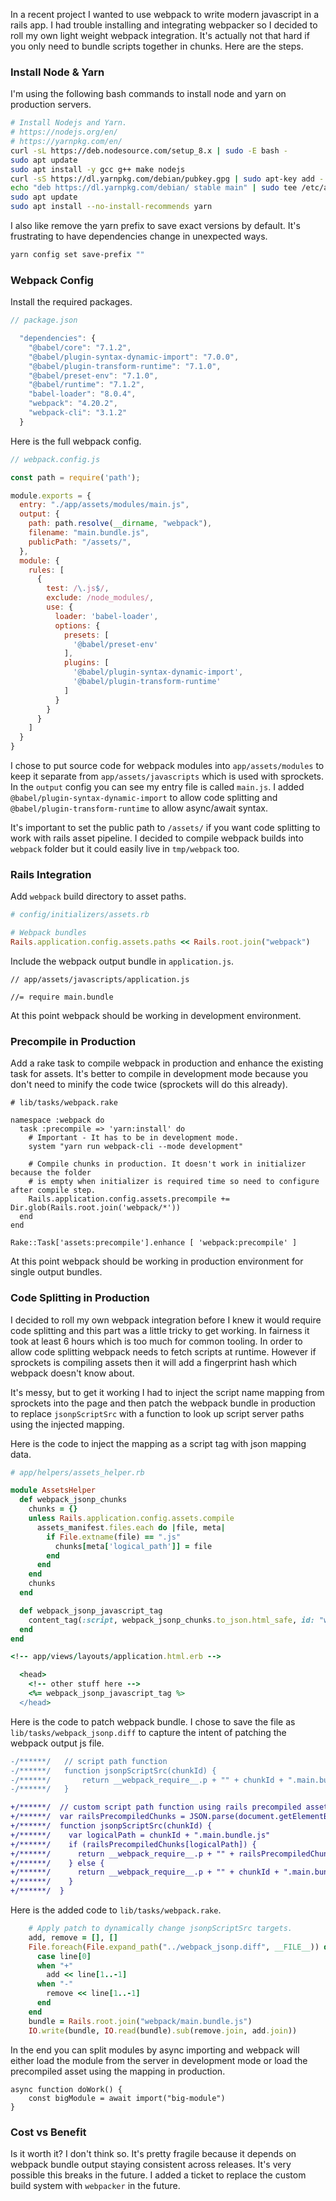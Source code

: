 In a recent project I wanted to use webpack to write modern javascript in a rails app. I had trouble installing and integrating webpacker so I decided to roll my own light weight webpack integration. It's actually not that hard if you only need to bundle scripts together in chunks. Here are the steps. 

### Install Node & Yarn

I'm using the following bash commands to install node and yarn on production servers. 

```sh
# Install Nodejs and Yarn.
# https://nodejs.org/en/ 
# https://yarnpkg.com/en/
curl -sL https://deb.nodesource.com/setup_8.x | sudo -E bash -
sudo apt update
sudo apt install -y gcc g++ make nodejs
curl -sS https://dl.yarnpkg.com/debian/pubkey.gpg | sudo apt-key add -
echo "deb https://dl.yarnpkg.com/debian/ stable main" | sudo tee /etc/apt/sources.list.d/yarn.list
sudo apt update
sudo apt install --no-install-recommends yarn
```

I also like remove the yarn prefix to save exact versions by default. It's frustrating to have dependencies change in unexpected ways. 

```sh
yarn config set save-prefix ""
```

### Webpack Config

Install the required packages.

```js
// package.json

  "dependencies": {
    "@babel/core": "7.1.2",
    "@babel/plugin-syntax-dynamic-import": "7.0.0",
    "@babel/plugin-transform-runtime": "7.1.0",
    "@babel/preset-env": "7.1.0",
    "@babel/runtime": "7.1.2",
    "babel-loader": "8.0.4",
    "webpack": "4.20.2",
    "webpack-cli": "3.1.2"
  }
```

Here is the full webpack config. 

```js
// webpack.config.js

const path = require('path');

module.exports = {
  entry: "./app/assets/modules/main.js",
  output: {
    path: path.resolve(__dirname, "webpack"),
    filename: "main.bundle.js",
    publicPath: "/assets/",
  },
  module: {
    rules: [
      {
        test: /\.js$/,
        exclude: /node_modules/,
        use: {
          loader: 'babel-loader',
          options: {
            presets: [
              '@babel/preset-env'
            ],
            plugins: [
              '@babel/plugin-syntax-dynamic-import',
              '@babel/plugin-transform-runtime'
            ]
          }
        }
      }
    ]
  }
}
```

I chose to put source code for webpack modules into `app/assets/modules` to keep it separate from `app/assets/javascripts` which is used with sprockets. In the `output` config you can see my entry file is called `main.js`. I added `@babel/plugin-syntax-dynamic-import` to allow code splitting and `@babel/plugin-transform-runtime` to allow async/await syntax. 

It's important to set the public path to `/assets/` if you want code splitting to work with rails asset pipeline. I decided to compile webpack builds into `webpack` folder but it could easily live in `tmp/webpack` too. 

### Rails Integration

Add `webpack` build directory to asset paths.

```rb
# config/initializers/assets.rb

# Webpack bundles
Rails.application.config.assets.paths << Rails.root.join("webpack")
```

Include the webpack output bundle in `application.js`.

```
// app/assets/javascripts/application.js

//= require main.bundle
```

At this point webpack should be working in development environment.  

### Precompile in Production

Add a rake task to compile webpack in production and enhance the existing task for assets. It's better to compile in development mode because you don't need to minify the code twice (sprockets will do this already). 

```
# lib/tasks/webpack.rake

namespace :webpack do
  task :precompile => 'yarn:install' do
    # Important - It has to be in development mode.
    system "yarn run webpack-cli --mode development"

    # Compile chunks in production. It doesn't work in initializer because the folder
    # is empty when initializer is required time so need to configure after compile step.
    Rails.application.config.assets.precompile += Dir.glob(Rails.root.join('webpack/*'))
  end
end

Rake::Task['assets:precompile'].enhance [ 'webpack:precompile' ]
```

At this point webpack should be working in production environment for single output bundles. 

### Code Splitting in Production

I decided to roll my own webpack integration before I knew it would require code splitting and this part was a little tricky to get working. In fairness it took at least 6 hours which is too much for common tooling. In order to allow code splitting webpack needs to fetch scripts at runtime. However if sprockets is compiling assets then it will add a fingerprint hash which webpack doesn't know about. 

It's messy, but to get it working I had to inject the script name mapping from sprockets into the page and then patch the webpack bundle in production to replace `jsonpScriptSrc` with a function to look up script server paths using the injected mapping. 

Here is the code to inject the mapping as a script tag with json mapping data. 

```rb
# app/helpers/assets_helper.rb

module AssetsHelper
  def webpack_jsonp_chunks
    chunks = {}
    unless Rails.application.config.assets.compile
      assets_manifest.files.each do |file, meta|
        if File.extname(file) == ".js"
          chunks[meta['logical_path']] = file
        end
      end
    end
    chunks
  end

  def webpack_jsonp_javascript_tag
    content_tag(:script, webpack_jsonp_chunks.to_json.html_safe, id: "webpack_jsonp_chunks", type: "application/json")
  end
end
```

```rb
<!-- app/views/layouts/application.html.erb -->

  <head>
    <!-- other stuff here -->
    <%= webpack_jsonp_javascript_tag %>
  </head>
```

Here is the code to patch webpack bundle. I chose to save the file as `lib/tasks/webpack_jsonp.diff` to capture the intent of patching the webpack output js file. 

```diff
-/******/ 	// script path function
-/******/ 	function jsonpScriptSrc(chunkId) {
-/******/ 		return __webpack_require__.p + "" + chunkId + ".main.bundle.js"
-/******/ 	}

+/******/  // custom script path function using rails precompiled assets
+/******/  var railsPrecompiledChunks = JSON.parse(document.getElementById("webpack_jsonp_chunks").innerHTML)
+/******/  function jsonpScriptSrc(chunkId) {
+/******/    var logicalPath = chunkId + ".main.bundle.js"
+/******/    if (railsPrecompiledChunks[logicalPath]) {
+/******/      return __webpack_require__.p + "" + railsPrecompiledChunks[logicalPath]
+/******/    } else {
+/******/      return __webpack_require__.p + "" + chunkId + ".main.bundle.js"
+/******/    }
+/******/  }
```

Here is the added code to `lib/tasks/webpack.rake`.

```rb
    # Apply patch to dynamically change jsonpScriptSrc targets.
    add, remove = [], []
    File.foreach(File.expand_path("../webpack_jsonp.diff", __FILE__)) do |line|
      case line[0]
      when "+"
        add << line[1..-1]
      when "-"
        remove << line[1..-1]
      end
    end
    bundle = Rails.root.join("webpack/main.bundle.js")
    IO.write(bundle, IO.read(bundle).sub(remove.join, add.join))
```

In the end you can split modules by async importing and webpack will either load the module from the server in development mode or load the precompiled asset using the mapping in production. 

```
async function doWork() {
    const bigModule = await import("big-module")
}
```

### Cost vs Benefit

Is it worth it? I don't think so. It's pretty fragile because it depends on webpack bundle output staying consistent across releases. It's very possible this breaks in the future. I added a ticket to replace the custom build system with `webpacker` in the future. 
